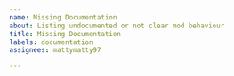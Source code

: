 ```yaml
---
name: Missing Documentation
about: Listing undocumented or not clear mod behaviour
title: Missing Documentation
labels: documentation
assignees: mattymatty97

---
```



